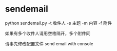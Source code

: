 sendemail
=========
python sendemail.py -t 收件人 -s 主题 -m 内容 -f 附件

如果有多个收件人请用空格隔开，多个附件同

请事先修改配置文件
send email with console
